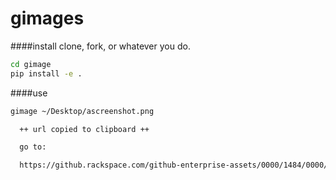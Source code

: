 gimages
=======

####install
clone, fork, or whatever you do.

```bash
cd gimage
pip install -e .
```

####use
```bash
gimage ~/Desktop/ascreenshot.png

  ++ url copied to clipboard ++

  go to:

  https://github.rackspace.com/github-enterprise-assets/0000/1484/0000/0276/2f4e73b4-750f-11e3-8d96-4f8f79feadd8.png

```

